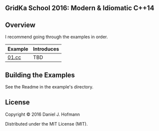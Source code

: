 ## GridKa School 2016: Modern & Idiomatic C++14

## Overview

I recommend going through the examples in order.

| Example        | Introduces                                                                                           |
| -------------- | ---------------------------------------------------------------------------------------------------- |
| [01.cc](01.cc) | TBD                                                                                                     |


## Building the Examples

See the Readme in the example's directory.

## License

Copyright © 2016 Daniel J. Hofmann

Distributed under the MIT License (MIT).
